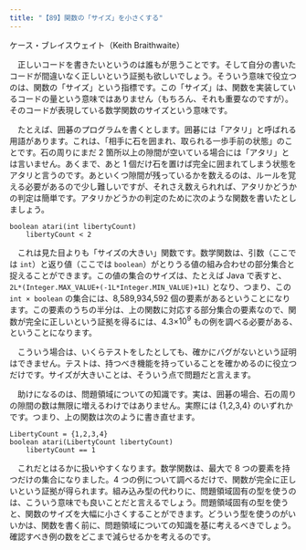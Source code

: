 ```yaml
---
title: "【89】関数の「サイズ」を小さくする"
---
```



ケース・ブレイスウェイト（Keith Braithwaite）


　正しいコードを書きたいというのは誰もが思うことです。そして自分の書いたコードが間違いなく正しいという証拠も欲しいでしょう。そういう意味で役立つのは、関数の「サイズ」という指標です。この「サイズ」は、関数を実装しているコードの量という意味ではありません（もちろん、それも重要なのですが）。そのコードが表現している数学関数のサイズという意味です。

　たとえば、囲碁のプログラムを書くとします。囲碁には「アタリ」と呼ばれる用語があります。これは、「相手に石を囲まれ、取られる一歩手前の状態」のことです。石の周りにまだ 2 箇所以上の隙間が空いている場合には「アタリ」とは言いません。あくまで、あと 1 個だけ石を置けば完全に囲まれてしまう状態をアタリと言うのです。あといくつ隙間が残っているかを数えるのは、ルールを覚える必要があるので少し難しいですが、それさえ数えられれば、アタリかどうかの判定は簡単です。アタリかどうかの判定のために次のような関数を書いたとしましょう。

    boolean atari(int libertyCount)
        libertyCount < 2

　これは見た目よりも「サイズの大きい」関数です。数学関数は、引数（ここでは `int`）と返り値（ここでは `boolean`）がとりうる値の組み合わせの部分集合と捉えることができます。この値の集合のサイズは、たとえば Java で表すと、`2L*(Integer.MAX_VALUE+(-1L*Integer.MIN_VALUE)+1L)` となり、つまり、この `int × boolean` の集合には、8,589,934,592 個の要素があるということになります。この要素のうちの半分は、上の関数に対応する部分集合の要素なので、関数が完全に正しいという証拠を得るには、4.3×$10^{9}$ もの例を調べる必要がある、ということになります。

　こういう場合は、いくらテストをしたとしても、確かにバグがないという証明はできません。テストは、持つべき機能を持っていることを確かめるのに役立つだけです。サイズが大きいことは、そういう点で問題だと言えます。

　助けになるのは、問題領域についての知識です。実は、囲碁の場合、石の周りの隙間の数は無限に増えるわけではありません。実際には {1,2,3,4} のいずれかです。つまり、上の関数は次のように書き直せます。

    LibertyCount = {1,2,3,4}
    boolean atari(LibertyCount libertyCount)
        libertyCount == 1

　これだとはるかに扱いやすくなります。数学関数は、最大で 8 つの要素を持つだけの集合になりました。4 つの例について調べるだけで、関数が完全に正しいという証拠が得られます。組み込み型の代わりに、問題領域固有の型を使うのは、こういう意味でも良いことだと言えるでしょう。問題領域固有の型を使うと、関数のサイズを大幅に小さくすることができます。どういう型を使うのがいいかは、関数を書く前に、問題領域についての知識を基に考えるべきでしょう。確認すべき例の数をどこまで減らせるかを考えるのです。
